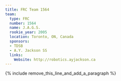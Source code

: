 ```yaml
---
title: FRC Team 1564
team:
  type: FRC
  number: 1564
  name: J.A.G.S.
  rookie_year: 2005
  location: Toronto, ON, Canada
  sponsors:
  - TDSB
  - A.Y. Jackson SS
  links:
    Website: http://robotics.ayjackson.ca
---
```


{% include remove_this_line_and_add_a_paragraph %}